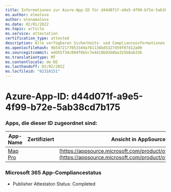 ```yaml
---
title: Informationen zur Azure-App-ID für d44d071f-a9e5-4f99-b72e-5ab38cd7b175
ms.author: elmalova
author: elenamalova
ms.date: 02/01/2022
ms.topic: article
ms.service: attestation
certification_type: attested
description: Alle verfügbaren Sicherheits- und Complianceinformationen für d44d071f-a9e5-4f99-b72e-5ab38cd7b175.
ms.openlocfilehash: 9b5472177053349a761138bd5327d59f07d12a00
ms.sourcegitcommit: edd55f34c004f0b5c7e4418b92b8ba325b8ab336
ms.translationtype: MT
ms.contentlocale: de-DE
ms.lasthandoff: 02/02/2022
ms.locfileid: "62318151"
---
```

# <a name="azure-app-id-d44d071f-a9e5-4f99-b72e-5ab38cd7b175"></a>Azure-App-ID: d44d071f-a9e5-4f99-b72e-5ab38cd7b175


### <a name="apps-associated-with-this-id"></a>Apps, die dieser ID zugeordnet sind:
| **App-Name** | **Zertifiziert** | **Ansicht in AppSource** |
|--------------|---------------|-----------------------|
| [Map Pro](https://docs.microsoft.com/microsoft-365-app-certification/forward/WA200003434) |  | [https://appsource.microsoft.com/product/office/WA200003434](https://appsource.microsoft.com/product/office/WA200003434) |

### <a name="microsoft-365-app-compliance-status"></a>Microsoft 365 App-Compliancestatus
- Publisher Attestaton Status: Completed
